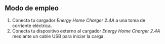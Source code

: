 ﻿##  Modo de empleo

1. Conecta tu cargador *Energy Home Charger 2.4A* a una toma de corriente eléctrica.
2. Conecta tu dispositivo externo al cargador *Energy Home Charger 2.4A* mediante un cable USB para iniciar la carga.

